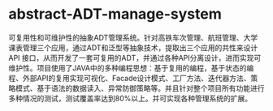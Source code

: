 # abstract-ADT-manage-system
可复用性和可维护性的抽象ADT管理系统。针对高铁车次管理、航班管理、大学课表管理三个应用，通过ADT和泛型等抽象技术，提取出三个应用的共性来设计API 接口，从而开发了一套可复用的ADT，并通过各种API分离设计，进而实现可维护性。项目使用了JAVA中的多种编程思想：基于复用的编程，基于状态的编程、外部API的复用实现可视化、Facade设计模式、工厂方法、迭代器方法、策略模式、基于语法的数据读入、异常防御策略等。并且针对整个项目所有功能进行多种情况的测试，测试覆盖率达到80%以上。并可实现各种管理系统的扩展。
